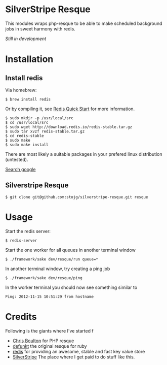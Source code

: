 # SilverStripe Resque

This modules wraps php-resque to be able to make scheduled background jobs in sweet harmony with redis.

_Still in development_

# Installation

## Install redis

Via homebrew:

	$ brew install redis
	
Or by compiling it, see [Redis Quick Start](http://redis.io/topics/quickstart) for more information.

	$ sudo mkdir -p /usr/local/src
	$ cd /usr/local/src
	$ sudo wget http://download.redis.io/redis-stable.tar.gz
	$ sudo tar xvzf redis-stable.tar.gz
	$ cd redis-stable
	$ sudo make
	$ sudo make install
	
There are most likely a suitable packages in your prefered linux distribution (untested).

[Search google](https://www.google.co.nz/search?q=install+redis+apt+yum)

## Silverstripe Resque

	$ git clone git@github.com:stojg/silverstripe-resque.git resque

# Usage

Start the redis server:

	$ redis-server
	
Start the one worker for all queues in another terminal window

	$ ./framework/sake dev/resque/run queue=*

In another terminal window, try creating a ping job

	$ ./framework/sake dev/resque/ping

In the worker terminal you should now see something similar to

	Ping: 2012-11-15 10:51:29 from hostname
	
# Credits

Following is the giants where I've started f

- [Chris Boulton](https://github.com/chrisboulton/php-resque) for PHP resque
- [defunkt](https://github.com/defunkt/resque/) the original resque for ruby
- [redis](http://redis.io/) for providing an awesome, stable and fast key value store
- [SilverStripe](http://www.silverstripe.org/) The place where I get paid to do stuff like this.